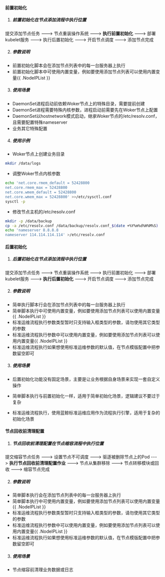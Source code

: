 #### 前置初始化

1. ##### 前置初始化在节点添加流程中执行位置

提交添加节点任务 ---> 节点重装操作系统 ---> **执行前置初始化** ---> 部署kubelet服务 ---> 执行后置初始化 ---> 开启节点调度 ---> 添加节点完成

2. ##### 参数说明

- 前置初始化脚本会在添加节点列表中的每一台服务器上执行
- 前置初始化脚本中可使用内置变量，例如要使用添加节点列表可以使用内置变量{{ .NodeIPList }}

3. ##### 使用场景

- DaemonSet进程启动前依赖Woker节点上的特殊目录，需要提前创建
- DaemonSet进程需要特殊内核参数，进程启动前需要先在Woker节点上配置
- DaemonSet以hostnetwork模式启动，继承Woker节点的/etc/resolv.conf，且需要配置特殊nameserver
- 业务其它特殊配置

4. ##### 使用示例

- Woker节点上创建业务目录

```bash
mkdir /data/logs
```

- 调整Woker节点内核参数

```bash
echo 'net.core.rmem_default = 52428800
net.core.rmem_max = 52428800
net.core.wmem_default = 52428800
net.core.wmem_max = 52428800' >>/etc/sysctl.conf
sysctl -p
```

- 修改节点主机的/etc/resolv.conf

```bash
mkdir -p /data/backup
cp -a /etc/resolv.conf /data/backup/resolv.conf_$(date +%Y%m%d%H%M%S)
echo 'nameserver 8.8.8.8
nameserver 114.114.114.114' >/etc/resolv.conf
```
#### 后置初始化

1. ##### 后置初始化在节点添加流程中执行位置

提交添加节点任务 ---> 节点重装操作系统 ---> 执行前置初始化 ---> 部署kubelet服务 ---> **执行后置初始化** ---> 开启节点调度 ---> 添加节点完成

2. ##### 参数说明

- 简单执行脚本行会在添加节点列表中的每一台服务器上执行
- 简单脚本执行中可使用内置变量，例如要使用添加节点列表可以使用内置变量{{ .NodeIPList }}
- 标准运维流程执行参数类型暂时只支持输入框类型的参数，请勿使用其它类型的参数
- 标准运维流程执行参数中可以使用内置变量，例如要使用添加节点列表可以使用内置变量{{ .NodeIPList }}
- 标准运维流程执行如果想使用标准运维参数的默认值，在节点模版配置中把参数留空即可

3. ##### 使用场景

- 后置初始化功能没有固定场景，主要是让业务根据自身场景来实现一套自定义操作

- 简单脚本执行与前置初始化一样，适用于简单初始化场景，逻辑建议不要过于复杂

- 标准运维流程执行，使用蓝鲸标准运维应用作为流程执行引擎，适用于复杂的初始化场景

#### 节点回收前清理配置

1. ##### 节点回收前清理配置在节点缩容流程中执行位置
提交缩容节点任务 ---> 设置节点不可调度 ---> 驱逐被删除节点上的Pod ---> **执行节点回收前清理配置作业** ---> 节点从集群移除 ---> 节点转移模块或回收 ---> 缩容节点完成

2. ##### 参数说明

- 简单脚本执行会在添加节点列表中的每一台服务器上执行
- 简单脚本执行中可使用内置变量，例如要使用添加节点列表可以使用内置变量{{ .NodeIPList }}
- 标准运维流程执行参数类型暂时只支持输入框类型的参数，请勿使用其它类型的参数
- 标准运维流程执行参数中可以使用内置变量，例如要使用添加节点列表可以使用内置变量{{ .NodeIPList }}
- 标准运维流程执行如果想使用标准运维参数的默认值，在节点模版配置中把参数留空即可

3. ##### 使用场景
- 节点缩容前清理业务数据或日志